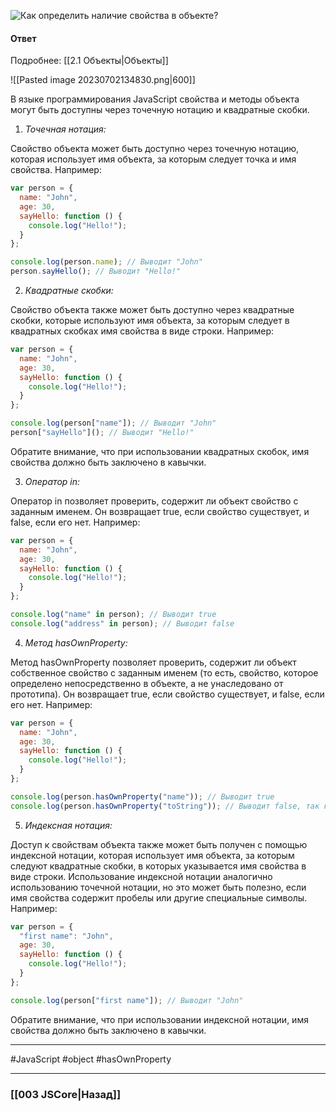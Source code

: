 ![Как определить наличие свойства в объекте?](https://youtu.be/kx3dR6ztICU?t=226)

#### Ответ

Подробнее: [[2.1 Объекты|Объекты]]

![[Pasted image 20230702134830.png|600]]

В языке программирования JavaScript свойства и методы объекта могут быть доступны через точечную нотацию и квадратные скобки.

1. *Точечная нотация:*

Свойство объекта может быть доступно через точечную нотацию, которая использует имя объекта, за которым следует точка и имя свойства. Например:

```javascript
var person = {
  name: "John",
  age: 30,
  sayHello: function () {
    console.log("Hello!");
  }
};

console.log(person.name); // Выводит "John"
person.sayHello(); // Выводит "Hello!"
```

2. *Квадратные скобки:*

Свойство объекта также может быть доступно через квадратные скобки, которые используют имя объекта, за которым следует в квадратных скобках имя свойства в виде строки. Например:

```javascript
var person = {
  name: "John",
  age: 30,
  sayHello: function () {
    console.log("Hello!");
  }
};

console.log(person["name"]); // Выводит "John"
person["sayHello"](); // Выводит "Hello!"
```

Обратите внимание, что при использовании квадратных скобок, имя свойства должно быть заключено в кавычки.

3. *Оператор in:*

Оператор in позволяет проверить, содержит ли объект свойство с заданным именем. Он возвращает true, если свойство существует, и false, если его нет. Например:

```javascript
var person = {
  name: "John",
  age: 30,
  sayHello: function () {
    console.log("Hello!");
  }
};

console.log("name" in person); // Выводит true
console.log("address" in person); // Выводит false
```

4. *Метод hasOwnProperty:*

Метод hasOwnProperty позволяет проверить, содержит ли объект собственное свойство с заданным именем (то есть, свойство, которое определено непосредственно в объекте, а не унаследовано от прототипа). Он возвращает true, если свойство существует, и false, если его нет. Например:

```javascript
var person = {
  name: "John",
  age: 30,
  sayHello: function () {
    console.log("Hello!");
  }
};

console.log(person.hasOwnProperty("name")); // Выводит true
console.log(person.hasOwnProperty("toString")); // Выводит false, так как toString - свойство, унаследованное от прототипа Object
```

5. *Индексная нотация:*

Доступ к свойствам объекта также может быть получен с помощью индексной нотации, которая использует имя объекта, за которым следуют квадратные скобки, в которых указывается имя свойства в виде строки. Использование индексной нотации аналогично использованию точечной нотации, но это может быть полезно, если имя свойства содержит пробелы или другие специальные символы. Например:

```javascript
var person = {
  "first name": "John",
  age: 30,
  sayHello: function () {
    console.log("Hello!");
  }
};

console.log(person["first name"]); // Выводит "John"
```

Обратите внимание, что при использовании индексной нотации, имя свойства должно быть заключено в кавычки.

___
#JavaScript #object #hasOwnProperty 

___

### [[003 JSCore|Назад]]